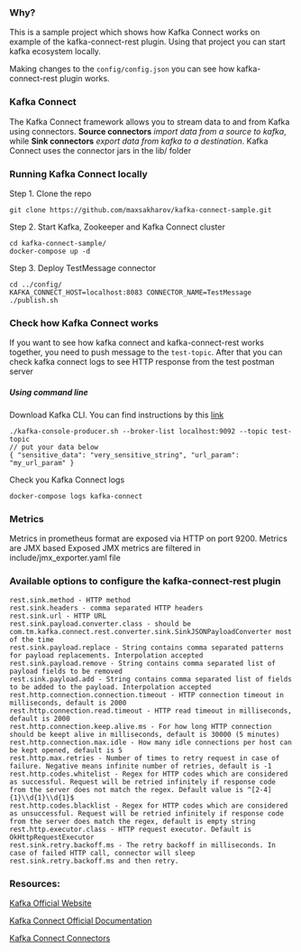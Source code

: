### Why?

This is a sample project which shows how Kafka Connect works on example of the kafka-connect-rest plugin. 
Using that project you can start kafka ecosystem locally. 
 
Making changes to the `config/config.json` you can see how kafka-connect-rest plugin works.

### Kafka Connect

The Kafka Connect framework allows you to stream data to and from Kafka using connectors. 
**Source connectors** *import data from a source to kafka*, while **Sink connectors** *export data from kafka to a destination*. 
Kafka Connect uses the connector jars in the lib/ folder

### Running Kafka Connect locally

Step 1. Clone the repo
```
git clone https://github.com/maxsakharov/kafka-connect-sample.git
```

Step 2. Start Kafka, Zookeeper and Kafka Connect cluster
```
cd kafka-connect-sample/
docker-compose up -d
```

Step 3. Deploy TestMessage connector
```
cd ../config/
KAFKA_CONNECT_HOST=localhost:8083 CONNECTOR_NAME=TestMessage ./publish.sh
```

### Check how Kafka Connect works

If you want to see how kafka connect and kafka-connect-rest works together, you need to push message to the `test-topic`. 
After that you can check kafka connect logs to see HTTP response from the test postman server

##### Using command line

Download Kafka CLI. You can find instructions by this [link](https://kafka.apache.org/quickstart) 

```
./kafka-console-producer.sh --broker-list localhost:9092 --topic test-topic
// put your data below
{ "sensitive_data": "very_sensitive_string", "url_param": "my_url_param" }
```

Check you Kafka Connect logs

```
docker-compose logs kafka-connect
```

### Metrics

Metrics in prometheus format are exposed via HTTP on port 9200. Metrics are JMX based
Exposed JMX metrics are filtered in include/jmx_exporter.yaml file

### Available options to configure the kafka-connect-rest plugin

```
rest.sink.method - HTTP method
rest.sink.headers - comma separated HTTP headers
rest.sink.url - HTTP URL
rest.sink.payload.converter.class - should be com.tm.kafka.connect.rest.converter.sink.SinkJSONPayloadConverter most of the time
rest.sink.payload.replace - String contains comma separated patterns for payload replacements. Interpolation accepted
rest.sink.payload.remove - String contains comma separated list of payload fields to be removed
rest.sink.payload.add - String contains comma separated list of fields to be added to the payload. Interpolation accepted
rest.http.connection.connection.timeout - HTTP connection timeout in milliseconds, default is 2000
rest.http.connection.read.timeout - HTTP read timeout in milliseconds, default is 2000
rest.http.connection.keep.alive.ms - For how long HTTP connection should be keept alive in milliseconds, default is 30000 (5 minutes)
rest.http.connection.max.idle - How many idle connections per host can be kept opened, default is 5
rest.http.max.retries - Number of times to retry request in case of failure. Negative means infinite number of retries, default is -1
rest.http.codes.whitelist - Regex for HTTP codes which are considered as successful. Request will be retried infinitely if response code from the server does not match the regex. Default value is ^[2-4]{1}\\d{1}\\d{1}$
rest.http.codes.blacklist - Regex for HTTP codes which are considered as unsuccessful. Request will be retried infinitely if response code from the server does match the regex, default is empty string
rest.http.executor.class - HTTP request executor. Default is OkHttpRequestExecutor
rest.sink.retry.backoff.ms - The retry backoff in milliseconds. In case of failed HTTP call, connector will sleep rest.sink.retry.backoff.ms and then retry.
```

### Resources:
[Kafka Official Website](https://kafka.apache.org/)

[Kafka Connect Official Documentation](https://docs.confluent.io/current/connect/intro.html)

[Kafka Connect Connectors](https://www.confluent.io/product/connectors/)
